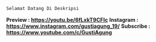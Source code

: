 ```php
Selamat Datang Di Deskripsi
```
**Preview : https://youtu.be/6fLxkT9CFIc**
**Instagram : https://www.instagram.com/gustiagung_19/**
**Subscribe : https://www.youtube.com/c/GustiAgung**
